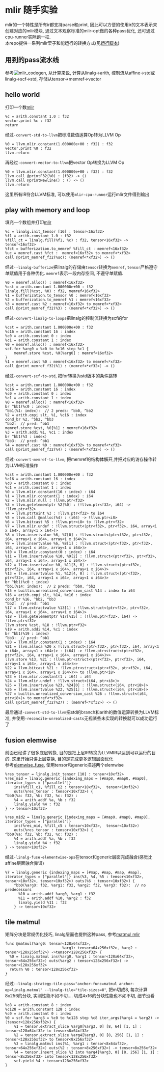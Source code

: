 # mlir 随手实验
mlir的一个特性是所有ir都支持parse和print, 因此可以方便的使用ir的文本表示来创建对应的mlir模块, 通过文本观察标准的mlir-opt做的各种pass优化, 还可通过cpu-runner实际跑一把.  
本repo提供一系列mlir栗子和能运行的转换方式(见[运行脚本](./run_step.sh))


## 用到的pass流水线
参考![mlir_codegen](https://user-images.githubusercontent.com/10148468/71177417-f78e4d80-2239-11ea-92ef-700f42ea503f.png), 从计算来说, 计算从linalg->arith, 控制流从affine->std或linalg->scf->std, 存储从tensor->memref->vector

## hello world
打印一个数[mlir](a0_printf_scale.mlir)
```mlir
%c = arith.constant 1.0 : f32
vector.print %c : f32
return
```
经过`-convert-std-to-llvm`把标准数值运算Op转为LLVM Op
```mlir
%0 = llvm.mlir.constant(1.000000e+00 : f32) : f32
vector.print %0 : f32
llvm.return
```
再经过`-convert-vector-to-llvm`把vector Op转换为LLVM Op
```mlir
%0 = llvm.mlir.constant(1.000000e+00 : f32) : f32
llvm.call @printF32(%0) : (f32) -> ()
llvm.call @printNewline() : () -> ()
llvm.return
```
这里所有IR符合LLVM标准, 可以使用`mlir-cpu-runner`运行mlir文件得到输出

## play with memory and loop
填充一个数组并打印[mlir](a0_printf_scale.mlir) 
```mlir
%c = linalg.init_tensor [16] : tensor<16xf32>
%f1 = arith.constant 1.0 : f32
%fill_ct = linalg.fill(%f1, %c) : f32, tensor<16xf32> -> tensor<16xf32>
%fct = bufferization.to_memref %fill_ct : memref<16xf32>
%uc = memref.cast %fct :  memref<16xf32> to memref<*xf32>
call @print_memref_f32(%uc): (memref<*xf32>) -> ()
```
经过`--linalg-bufferize`把linalg的存储由`tensor`转换为`memref`, `tensor`严格遵守单赋值用于各种优化. `memref`表示一段内存空间, 不遵守单赋值.
```mlir
%0 = memref.alloc() : memref<16xf32>
%cst = arith.constant 1.000000e+00 : f32
linalg.fill(%cst, %0) : f32, memref<16xf32> 
%1 = bufferization.to_tensor %0 : memref<16xf32>
%2 = bufferization.to_memref %1 : memref<16xf32>
%3 = memref.cast %2 : memref<16xf32> to memref<*xf32>
call @print_memref_f32(%3) : (memref<*xf32>) -> ()
```
经过`-convert-linalg-to-loops`把linalg的控制流转换为scf的for
```mlir
%cst = arith.constant 1.000000e+00 : f32
%c16 = arith.constant 16 : index
%c0 = arith.constant 0 : index
%c1 = arith.constant 1 : index
%0 = memref.alloc() : memref<16xf32>
scf.for %arg0 = %c0 to %c16 step %c1 {
    memref.store %cst, %0[%arg0] : memref<16xf32>
}
%1 = memref.cast %0 : memref<16xf32> to memref<*xf32>
call @print_memref_f32(%1) : (memref<*xf32>) -> ()
```
经过`-convert-scf-to-std`, 把for转换为std版本的条件跳转
```mlir
%cst = arith.constant 1.000000e+00 : f32
%c16 = arith.constant 16 : index
%c0 = arith.constant 0 : index
%c1 = arith.constant 1 : index
%0 = memref.alloc() : memref<16xf32>
br ^bb1(%c0 : index)
^bb1(%1: index):  // 2 preds: ^bb0, ^bb2
%2 = arith.cmpi slt, %1, %c16 : index
cond_br %2, ^bb2, ^bb3
^bb2:  // pred: ^bb1
memref.store %cst, %0[%1] : memref<16xf32>
%3 = arith.addi %1, %c1 : index
br ^bb1(%3 : index)
^bb3:  // pred: ^bb1
%4 = memref.cast %0 : memref<16xf32> to memref<*xf32>
call @print_memref_f32(%4) : (memref<*xf32>) -> ()
```
经过`-convert-memref-to-llvm`, 把memref的结构体解开,并把对应的访存操作转为LLVM标准操作
```mlir
%cst = arith.constant 1.000000e+00 : f32
%c16 = arith.constant 16 : index
%c0 = arith.constant 0 : index
%c1 = arith.constant 1 : index
%0 = llvm.mlir.constant(16 : index) : i64
%1 = llvm.mlir.constant(1 : index) : i64
%2 = llvm.mlir.null : !llvm.ptr<f32>
%3 = llvm.getelementptr %2[%0] : (!llvm.ptr<f32>, i64) -> !llvm.ptr<f32>
%4 = llvm.ptrtoint %3 : !llvm.ptr<f32> to i64
%5 = llvm.call @malloc(%4) : (i64) -> !llvm.ptr<i8>
%6 = llvm.bitcast %5 : !llvm.ptr<i8> to !llvm.ptr<f32>
%7 = llvm.mlir.undef : !llvm.struct<(ptr<f32>, ptr<f32>, i64, array<1 x i64>, array<1 x i64>)>
%8 = llvm.insertvalue %6, %7[0] : !llvm.struct<(ptr<f32>, ptr<f32>, i64, array<1 x i64>, array<1 x i64>)>
%9 = llvm.insertvalue %6, %8[1] : !llvm.struct<(ptr<f32>, ptr<f32>, i64, array<1 x i64>, array<1 x i64>)>
%10 = llvm.mlir.constant(0 : index) : i64
%11 = llvm.insertvalue %10, %9[2] : !llvm.struct<(ptr<f32>, ptr<f32>, i64, array<1 x i64>, array<1 x i64>)>
%12 = llvm.insertvalue %0, %11[3, 0] : !llvm.struct<(ptr<f32>, ptr<f32>, i64, array<1 x i64>, array<1 x i64>)>
%13 = llvm.insertvalue %1, %12[4, 0] : !llvm.struct<(ptr<f32>, ptr<f32>, i64, array<1 x i64>, array<1 x i64>)>
br ^bb1(%c0 : index)
^bb1(%14: index):  // 2 preds: ^bb0, ^bb2
%15 = builtin.unrealized_conversion_cast %14 : index to i64
%16 = arith.cmpi slt, %14, %c16 : index
cond_br %16, ^bb2, ^bb3
^bb2:  // pred: ^bb1
%17 = llvm.extractvalue %13[1] : !llvm.struct<(ptr<f32>, ptr<f32>, i64, array<1 x i64>, array<1 x i64>)>
%18 = llvm.getelementptr %17[%15] : (!llvm.ptr<f32>, i64) -> !llvm.ptr<f32>
llvm.store %cst, %18 : !llvm.ptr<f32>
%19 = arith.addi %14, %c1 : index
br ^bb1(%19 : index)
^bb3:  // pred: ^bb1
%20 = llvm.mlir.constant(1 : index) : i64
%21 = llvm.alloca %20 x !llvm.struct<(ptr<f32>, ptr<f32>, i64, array<1 x i64>, array<1 x i64>)> : (i64) -> !llvm.ptr<struct<(ptr<f32>, ptr<f32>, i64, array<1 x i64>, array<1 x i64>)>>
llvm.store %13, %21 : !llvm.ptr<struct<(ptr<f32>, ptr<f32>, i64, array<1 x i64>, array<1 x i64>)>>
%22 = llvm.bitcast %21 : !llvm.ptr<struct<(ptr<f32>, ptr<f32>, i64, array<1 x i64>, array<1 x i64>)>> to !llvm.ptr<i8>
%23 = llvm.mlir.constant(1 : i64) : i64
%24 = llvm.mlir.undef : !llvm.struct<(i64, ptr<i8>)>
%25 = llvm.insertvalue %23, %24[0] : !llvm.struct<(i64, ptr<i8>)>
%26 = llvm.insertvalue %22, %25[1] : !llvm.struct<(i64, ptr<i8>)>
%27 = builtin.unrealized_conversion_cast %26 : !llvm.struct<(i64, ptr<i8>)> to memref<*xf32>
call @print_memref_f32(%27) : (memref<*xf32>) -> ()
```
最后通过`-convert-std-to-llvm`把std的branch和arith的数值运算转换为LLVM标准, 并使用`-reconcile-unrealized-casts`无视某些未实现的转换就可以成功运行了  

## fusion elemwise
前面已经讲了很多底层转换, 目的是把上层IR转换为LLVMIR以达到可以运行的目的. 这里开始只讲上层变换, 目的是完成更多逻辑层面优化  
参考[elemwise_fuse](a6_elemwise_fuse_linalg_v2.mlir), 使用tensor和generic描述两个elemwise
```mlir
%res_tensor = linalg.init_tensor [10] : tensor<10xf32>
%res_mid = linalg.generic {indexing_maps = [#map0, #map0, #map0], iterator_types = ["parallel"]}
    ins(%fill_c1, %fill_c2 : tensor<10xf32>,  tensor<10xf32>)
    outs(%res_tensor : tensor<10xf32>) {
^bb0(%a: f32, %b: f32, %c: f32) :
    %4 = arith.addf %a, %b : f32
    linalg.yield %4 : f32
} -> tensor<10xf32>

%res_mid2 = linalg.generic {indexing_maps = [#map0, #map0, #map0], iterator_types = ["parallel"]}
    ins(%res_mid, %fill_c5 : tensor<10xf32>,  tensor<10xf32>)
    outs(%res_tensor : tensor<10xf32>) {
^bb0(%a: f32, %b: f32, %c: f32) :
    %4 = arith.addf %a, %b : f32
    linalg.yield %4 : f32
} -> tensor<10xf32>
```
经过`-linalg-fuse-elementwise-ops`在tensor和generic层面完成融合(感觉比affine层面融合靠谱)
```mlir
%7 = linalg.generic {indexing_maps = [#map, #map, #map, #map], iterator_types = ["parallel"]} ins(%3, %4, %5 : tensor<10xf32>, tensor<10xf32>, tensor<10xf32>) outs(%6 : tensor<10xf32>) {
    ^bb0(%arg0: f32, %arg1: f32, %arg2: f32, %arg3: f32):  // no predecessors
      %10 = arith.addf %arg0, %arg1 : f32
      %11 = arith.addf %10, %arg2 : f32
      linalg.yield %11 : f32
    } -> tensor<10xf32>
```
## tile matmul
矩阵分块是常规优化技巧, linalg层面也提供这种pass, 参考[matmul mlir](a8_matmul_tile.mlir)  
```mlir
func @matmul(%arg0: tensor<128x64xf32>,
                          %arg1: tensor<64x256xf32>, %arg2 : tensor<128x256xf32>) ->tensor<128x256xf32> {
  %0 = linalg.matmul ins(%arg0, %arg1 : tensor<128x64xf32>, tensor<64x256xf32>) outs(%arg2 : tensor<128x256xf32>) -> tensor<128x256xf32>
  return %0 : tensor<128x256xf32>
}
```
经过`--linalg-strategy-tile-pass="anchor-func=matmul anchor-op=linalg.matmul" --linalg-tile="tile-sizes=8"`, 把m切成8, 每次计算8x256的分块, 实测性能不如不切.... 切成4x16的分块性能也不如不切, 细节没看
```mlir
%c8 = arith.constant 8 : index
%c128 = arith.constant 128 : index
%c0 = arith.constant 0 : index
%0 = scf.for %arg3 = %c0 to %c128 step %c8 iter_args(%arg4 = %arg2) -> (tensor<128x256xf32>) {
    %1 = tensor.extract_slice %arg0[%arg3, 0] [8, 64] [1, 1] : tensor<128x64xf32> to tensor<8x64xf32>
    %2 = tensor.extract_slice %arg4[%arg3, 0] [8, 256] [1, 1] : tensor<128x256xf32> to tensor<8x256xf32>
    %3 = linalg.matmul ins(%1, %arg1 : tensor<8x64xf32>, tensor<64x256xf32>) outs(%2 : tensor<8x256xf32>) -> tensor<8x256xf32>
    %4 = tensor.insert_slice %3 into %arg4[%arg3, 0] [8, 256] [1, 1] : tensor<8x256xf32> into tensor<128x256xf32>
    scf.yield %4 : tensor<128x256xf32>
}
```